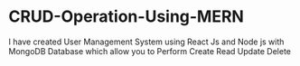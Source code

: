 # CRUD-Operation-Using-MERN
I have created User  Management System using React Js and Node js with MongoDB Database which allow you to Perform Create Read Update Delete 
